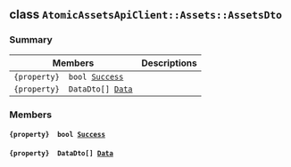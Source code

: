 ## class `AtomicAssetsApiClient::Assets::AssetsDto` 

### Summary

 Members                        | Descriptions                                
--------------------------------|---------------------------------------------
`{property}  bool `[`Success`](#class_atomic_assets_api_client_1_1_assets_1_1_assets_dto_1a506fb037fbb6bfe8f254c021a2c3cfac) | 
`{property}  DataDto[] `[`Data`](#class_atomic_assets_api_client_1_1_assets_1_1_assets_dto_1a6ed89521b3da4f30d2ab82c36d0afd13) | 

### Members

#### `{property}  bool `[`Success`](#class_atomic_assets_api_client_1_1_assets_1_1_assets_dto_1a506fb037fbb6bfe8f254c021a2c3cfac) 

#### `{property}  DataDto[] `[`Data`](#class_atomic_assets_api_client_1_1_assets_1_1_assets_dto_1a6ed89521b3da4f30d2ab82c36d0afd13) 

